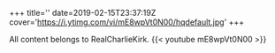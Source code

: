 +++
title=''
date=2019-02-15T23:37:19Z
cover='https://i.ytimg.com/vi/mE8wpVt0N00/hqdefault.jpg'
+++

All content belongs to RealCharlieKirk.
{{< youtube mE8wpVt0N00 >}}
